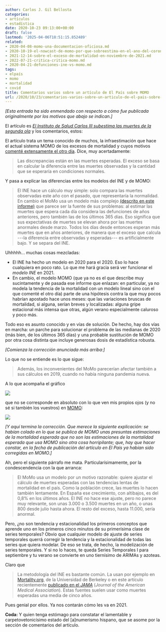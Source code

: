 ```yaml
---
author: Carlos J. Gil Bellosta
categories:
- artículos
- estadística
date: 2020-10-23 09:13:00+00:00
draft: false
lastmod: '2025-04-06T18:51:15.852489'
related:
- 2020-04-08-momo-una-documentacion-oficiosa.md
- 2020-10-19-el-nowcast-de-momo-por-que-sobreestima-en-el-ano-del-coronavirus-y-que-pasara-en-los-siguientes-si-no-se-remedia.md
- 2021-12-14-sobre-el-exceso-de-mortalidad-en-noviembre-de-2021.md
- 2022-07-21-critica-critica-momo.md
- 2020-04-21-defunciones-ine-vs-momo.md
tags:
- elpaís
- momo
- mortalidad
- covid
title: Comentarios varios sobre un artículo de El País sobre MOMO
url: /2020/10/23/comentarios-varios-sobre-un-articulo-de-el-pais-sobre-momo/
---
```


_[Esta entrada ha sido enmendado con respecto a cómo fue publicada originalmente por los motivos que abajo se indican.]_

El artículo es _[El Instituto de Salud Carlos III subestima las muertes de la segunda ola](https://elpais.com/sociedad/2020-10-20/el-instituto-de-salud-carlos-iii-subestima-las-muertes-de-la-segunda-ola.html)_ y los comentarios, estos:

El artículo trata un tema conocido de muchos, la infraestimación que hace el actual sistema MOMO de los excesos de mortalidad y cuyos motivos [comenté extensamente el otro día](https://datanalytics.com/2020/10/19/el-nowcast-de-momo-por-que-sobreestima-en-el-ano-del-coronavirus-y-que-pasara-en-los-siguientes-si-no-se-remedia/). Dice, muy acertadamente:

>Las discrepancias están en las muertes esperadas. El exceso se basa en calcular la diferencia entre las muertes observadas y la cantidad que se esperaría en condiciones normales.

Y pasa a explicar las diferencias entre los modelos del INE y de MOMO:

>El INE hace un cálculo muy simple: solo compara las muertes observadas este año con el pasado, que representaría la normalidad. En cambio el MoMo usa un modelo más complejo [(descrito en este informe)](http://scielo.isciii.es/scielo.php?script=sci_arttext&pid=S0213-91112015000400004) que parece ser la fuente de sus problemas: al estimar las muertes que espera cada día considera las defunciones de años anteriores, pero también las de los últimos 365 días. Eso significa que sus expectativas de muertes se elevan ahora por las muertes anormales desde marzo. Todos los días desde entonces esperan más muertes que en años anteriores, de manera que el exceso que calcula ---la diferencia entre observadas y esperadas--- es artificialmente bajo. Y se separa del INE.

Uhhhhh... muchas cosas mezcladas:

* El INE ha hecho un modelo en 2020 para el 2020. Eso lo hace cualquiera en poco rato. Lo que me hará gracia será ver funcionar el _modelo INE_ en 2021.
* En cambio, el modelo MOMO (que ya no es el que describe muy sucintamente y de pasada ese informe que enlazan: en particular, ya  no modela la tendencia de la mortalidad con un modelo lineal sino con el que comenté el otro día) parte de una hipótesis contra la que muy pocos habrían apostado hace unos meses: que las variaciones bruscas de mortalidad, si alguna, serían breves y localizadas: alguna gripe estacional más intensa que otras, algún verano especialmente caluroso y poco más.

Todo eso es asunto conocido y en vías de solución. De hecho, hay dos vías en marcha: un parche para solucionar el problema de las medianas de 2020 (más bien, de los últimos 365 días) y una probable sustitución de MOMO por otra cosa distinta que incluye generosas dosis de estadística robusta.

_[Comienza la corrección anunciada más arriba:]_

Lo que no se entiende es lo que sigue:

>Además, los inconvenientes del MoMo parecerían afectar también a sus cálculos en 2019, cuando no había ninguna pandemia nueva.

A lo que acompaña el gráfico

![](/wp-uploads/2020/10/Screenshot-from-2020-10-23-01-09-08.png#center)

que no se corresponde en absoluto con lo que ven mis propios ojos (y no sé si también los vuestros) en [MOMO](https://momo.isciii.es/public/momo/dashboard/momo_dashboard.html#nacional):

![](/wp-uploads/2020/10/Screenshot-from-2020-10-23-01-12-35-1.png#center)

_[Y aquí termina la corrección. Que merece la siguiente explicación: se habían colado en lo que se publica de MOMO unas presuntas estimaciones de la mortalidad esperada que no son las estimaciones de la mortalidad esperada que usa MOMO sino otra cosa horripilante; que, hay que hacer constar, en la fecha de publicación del artículo en El País ya habían sido corregidas en MOMO.]_

Ah, pero el siguiente párrafo me mata. Particularísimamente, por la condescendencia con la que arranca:

>El MoMo usa un modelo por un motivo razonable: quiere ajustar el cálculo de muertes esperadas con las tendencias lentas de mortalidad en el país. Como la población crece, las muertes lo hacen también lentamente. En España ese crecimiento, con altibajos, es del 0,8% en los últimos años. El INE no hace ese ajuste, pero no parece muy relevante, son unas 3.000 o 3.500 muertes en un año, o unas 800 desde julio hasta ahora. El resto del exceso, hasta 11.000, sería anormal.

Pero, ¿no son tendencia y estacionalidad los primeros conceptos que aprende uno en los primeros cinco minutos de su primerísima clase de series temporales? Obvio que cualquier modelo de ajuste de series temporales querrá corregir la tendencia y la estacionalidad de todas las series que quiera modelar. De eso se trata, de hecho, la modelización de series temporales. Y si no lo haces, te queda Series Temporales I para septiembre y tu verano se convierte en uno tiernísimo de ARIMAs y azoteas.

Claro que

>La metodología del INE es bastante común. La usan por ejemplo en [Mortality.org](https://www.mortality.org/), de la Universidad de Berkeley o en este artículo recientemente [publicado en el _JAMA_](https://jamanetwork.com/journals/jama/fullarticle/2771841) (_Journal of the American Medical Association_). Estas fuentes suelen usar como muertes esperadas una media de cinco años.

Pues genial por ellos. Ya nos contarán cómo les va en 2021.

**Coda:** Y quien tenga estómago para constatar el lamentable y carpetovetonicísimo estado del [a]numerismo hispano, que se asome por la sección de comentarios del artículo.